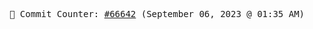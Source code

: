 <p align="center">
    <samp>
        📮 Commit Counter: <a href="https://github.com/Javascript-void0/Javascript-void0/commits/main">#66642</a> (September 06, 2023 @ 01:35 AM)
    </samp>
</p>